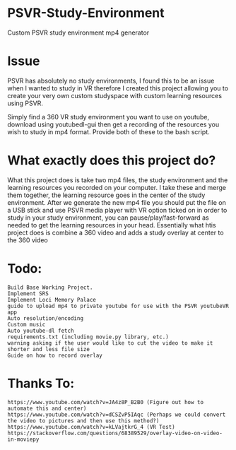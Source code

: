 # PSVR-Study-Environment
Custom PSVR study environment mp4 generator

# Issue
PSVR has absolutely no study environments, I found this to be an issue when I wanted to study in VR therefore I created this project allowing you to create your very own custom studyspace with custom learning resources using PSVR.

Simply find a 360 VR study environment you want to use on youtube, download using youtubedl-gui then get a recording of the resources you wish to study in mp4 format. Provide both of these to the bash script.

# What exactly does this project do?

What this project does is take two mp4 files, the study environment and the learning resources you recorded on your computer. I take these and merge them together, the learning resource goes in the center of the study environment. After we generate the new mp4 file you should put the file on a USB stick and use PSVR media player with VR option ticked on in order to study in your study environment, you can pause/play/fast-forward as needed to get the learning resources in your head. Essentially what htis project does is combine a 360 video and adds a study overlay at center to the 360 video

# Todo:
```
Build Base Working Project.
Implement SRS
Implement Loci Memory Palace
guide to upload mp4 to private youtube for use with the PSVR youtubeVR app
Auto resolution/encoding
Custom music
Auto youtube-dl fetch
requirements.txt (including movie.py library, etc.)
warning asking if the user would like to cut the video to make it shorter and less file size
Guide on how to record overlay
```
# Thanks To:
```
https://www.youtube.com/watch?v=JA4z8P_B2B0 (Figure out how to automate this and center)
https://www.youtube.com/watch?v=dCSZvP5IAqc (Perhaps we could convert the video to pictures and then use this method?)
https://www.youtube.com/watch?v=kLVajtkrG_4 (VR Test)
https://stackoverflow.com/questions/68389529/overlay-video-on-video-in-moviepy
```
